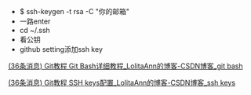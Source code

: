 - $ ssh-keygen -t rsa -C "你的邮箱"
- 一路enter
- cd ~/.ssh
- 看公钥
- github setting添加ssh key

[(36条消息) Git教程 Git Bash详细教程_LolitaAnn的博客-CSDN博客_git bash](https://lolitasian.blog.csdn.net/article/details/79085301?spm=1001.2101.3001.6650.1&depth_1-utm_relevant_index=2)

[(36条消息) Git教程 SSH keys配置_LolitaAnn的博客-CSDN博客_ssh keys](https://blog.csdn.net/qq_36667170/article/details/79094257)
